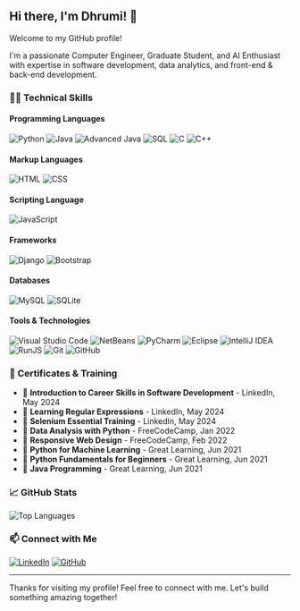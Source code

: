 ## Hi there, I'm Dhrumi! 👋

Welcome to my GitHub profile!

I'm a passionate Computer Engineer, Graduate Student, and AI Enthusiast with expertise in software development, data analytics, and front-end & back-end development.


### 👨‍💻 Technical Skills

#### Programming Languages
![Python](https://img.shields.io/badge/-Python-3776AB?style=for-the-badge&logo=python&logoColor=white)
![Java](https://img.shields.io/badge/-Java-007396?style=for-the-badge&logo=java&logoColor=white)
![Advanced Java](https://img.shields.io/badge/-Java-007396?style=for-the-badge&logo=java&logoColor=white)
![SQL](https://img.shields.io/badge/-SQL-4479A1?style=for-the-badge&logo=mysql&logoColor=white)
![C](https://img.shields.io/badge/-C-A8B9CC?style=for-the-badge&logo=c&logoColor=black)
![C++](https://img.shields.io/badge/-C++-00599C?style=for-the-badge&logo=c%2B%2B&logoColor=white)

#### Markup Languages
![HTML](https://img.shields.io/badge/-HTML5-E34F26?style=for-the-badge&logo=html5&logoColor=white)
![CSS](https://img.shields.io/badge/-CSS3-1572B6?style=for-the-badge&logo=css3&logoColor=white)

#### Scripting Language
![JavaScript](https://img.shields.io/badge/-JavaScript-F7DF1E?style=for-the-badge&logo=javascript&logoColor=black)

#### Frameworks
![Django](https://img.shields.io/badge/-Django-092E20?style=for-the-badge&logo=django&logoColor=white)
![Bootstrap](https://img.shields.io/badge/-Bootstrap-563D7C?style=for-the-badge&logo=bootstrap&logoColor=white)

#### Databases
![MySQL](https://img.shields.io/badge/-MySQL-4479A1?style=for-the-badge&logo=mysql&logoColor=white)
![SQLite](https://img.shields.io/badge/-SQLite-003B57?style=for-the-badge&logo=sqlite&logoColor=white)

#### Tools & Technologies
![Visual Studio Code](https://img.shields.io/badge/-Visual_Studio_Code-0078D4?style=for-the-badge&logo=visual-studio-code&logoColor=white)
![NetBeans](https://img.shields.io/badge/-NetBeans-1B6AC6?style=for-the-badge&logo=apache-netbeans-ide&logoColor=white)
![PyCharm](https://img.shields.io/badge/-PyCharm-000000?style=for-the-badge&logo=pycharm&logoColor=white)
![Eclipse](https://img.shields.io/badge/-Eclipse-2C2255?style=for-the-badge&logo=eclipse&logoColor=white)
![IntelliJ IDEA](https://img.shields.io/badge/-IntelliJ_IDEA-000000?style=for-the-badge&logo=intellij-idea&logoColor=white)
![RunJS](https://img.shields.io/badge/-RunJS-000000?style=for-the-badge&logo=runjs&logoColor=white)
![Git](https://img.shields.io/badge/-Git-F05032?style=for-the-badge&logo=git&logoColor=white)
![GitHub](https://img.shields.io/badge/-GitHub-181717?style=for-the-badge&logo=github&logoColor=white)


### 📜 Certificates & Training
- 🏅 **Introduction to Career Skills in Software Development** - LinkedIn, May 2024
- 🏅 **Learning Regular Expressions** - LinkedIn, May 2024
- 🏅 **Selenium Essential Training** - LinkedIn, May 2024
- 🏅 **Data Analysis with Python** - FreeCodeCamp, Jan 2022
- 🏅 **Responsive Web Design** - FreeCodeCamp, Feb 2022
- 🏅 **Python for Machine Learning** - Great Learning, Jun 2021
- 🏅 **Python Fundamentals for Beginners** - Great Learning, Jun 2021
- 🏅 **Java Programming** - Great Learning, Jun 2021


### 📈 GitHub Stats
![Top Languages](https://github-readme-stats.vercel.app/api/top-langs/?username=DhrumiPrajapati&layout=compact&theme=default&langs_count=8)


### 📫 Connect with Me
[![LinkedIn](https://img.shields.io/badge/-LinkedIn-blue?style=for-the-badge&logo=linkedin)](https://www.linkedin.com/in/dhrumiprajapati)
[![GitHub](https://img.shields.io/badge/-GitHub-black?style=for-the-badge&logo=github)](https://github.com/DhrumiPrajapati)

---

Thanks for visiting my profile! Feel free to connect with me. Let's build something amazing together!
